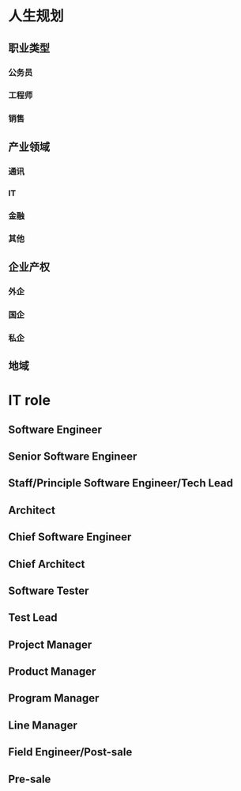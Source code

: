 # 人生规划

## 职业类型
### 公务员
### 工程师
### 销售

## 产业领域
### 通讯
### IT
### 金融
### 其他

## 企业产权
### 外企
### 国企
### 私企

## 地域

# IT role
## Software Engineer
## Senior Software Engineer
## Staff/Principle Software Engineer/Tech Lead
## Architect
## Chief Software Engineer
## Chief Architect
## Software Tester
## Test Lead
## Project Manager
## Product Manager
## Program Manager
## Line Manager
## Field Engineer/Post-sale
## Pre-sale
